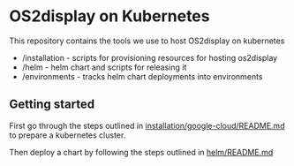 # OS2display on Kubernetes
This repository contains the tools we use to host OS2display on kubernetes
* /installation - scripts for provisioning resources for hosting os2display
* /helm - helm chart and scripts for releasing it
* /environments - tracks helm chart deployments into environments

## Getting started
First go through the steps outlined in  [installation/google-cloud/README.md](installation/google-cloud/README.md) to prepare a kubernetes cluster.

Then deploy a chart by following the steps outlined in [helm/README.md](helm/README.md)
